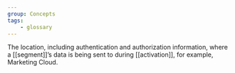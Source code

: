 ```yaml
---
group: Concepts
tags:
    - glossary
---
```

The location, including authentication and authorization information, where a [[segment]]’s data is being sent to during [[activation]], for example, Marketing Cloud.